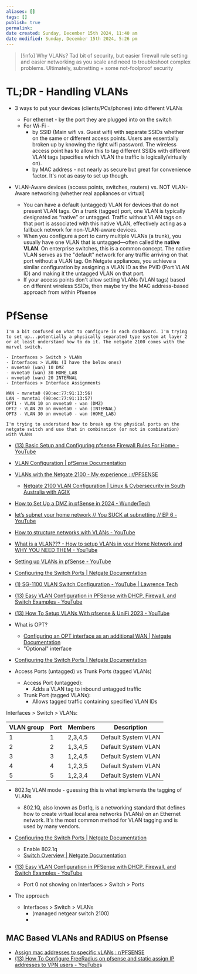 ```yaml
---
aliases: []
tags: []
publish: true
permalink:
date created: Sunday, December 15th 2024, 11:40 am
date modified: Sunday, December 15th 2024, 5:26 pm
---
```


> [!info] Why VLANs?
> Tad bit of security, but easier firewall rule setting and easier networking as you scale and need to troubleshoot complex problems.  Ultimately, subnetting + some not-foolproof security

# TL;DR - Handling VLANs

- 3 ways to put your devices (clients/PCs/phones) into different VLANs
	- For ethernet - by the port they are plugged into on the switch
	- For Wi-Fi - 
		- by SSID (Main wifi vs. Guest wifi) with separate SSIDs whether on the same or different access points.  Users are essentially broken up by knowing the right wifi password.  The wireless access point has to allow this to tag different SSIDs with different VLAN tags (specifies which VLAN the traffic is logically/virtually on).
		- by MAC address - not nearly as secure but great for convenience factor.  It's not as easy to set up though.

- VLAN-Aware devices (access points, switches, routers) vs. NOT VLAN-Aware networking (whether real appliances or virtual)
	- You can have a default (untagged) VLAN for devices that do not present VLAN tags. On a trunk (tagged) port, one VLAN is typically designated as “native” or untagged. Traffic without VLAN tags on that port is associated with this native VLAN, effectively acting as a fallback network for non-VLAN-aware devices.
	- When you configure a port to carry multiple VLANs (a trunk), you usually have one VLAN that is untagged—often called the **native VLAN**. On enterprise switches, this is a common concept. The native VLAN serves as the "default" network for any traffic arriving on that port without a VLAN tag. On Netgate appliances, you achieve a similar configuration by assigning a VLAN ID as the PVID (Port VLAN ID) and making it the untagged VLAN on that port.
	- If your access points don't allow setting VLANs (VLAN tags) based on different wireless SSIDs, then maybe try the MAC address-based approach from within Pfsense

# PfSense

```
I'm a bit confused on what to configure in each dashboard. I'm trying to set up...potentially a physically separated type system at layer 2 or at least understand how to do it. The netgate 2100 comes with the marvel switch.

- Interfaces > Switch > VLANs
- Interfaces > VLANs (I have the below ones)
- mvneta0 (wan) 10 DMZ
- mvneta0 (wan) 30 HOME_LAB
- mvneta0 (wan) 20 INTERNAL
- Interfaces > Interface Assignments

WAN - mvneta0 (90:ec:77:91:13:56)
LAN - mvneta1 (90:ec:77:91:13:57)
OPT1 - VLAN 10 on mvneta0 - wan (DMZ)
OPT2 - VLAN 20 on mvneta0 - wan (INTERNAL)
OPT3 - VLAN 30 on mvneta0 - wan (HOME_LAB)

I'm trying to understand how to break up the physical ports on the netgate switch and use that in combination (or not in combination) with VLANs
```

- [(13) Basic Setup and Configuring pfsense Firewall Rules For Home - YouTube](https://www.youtube.com/watch?v=bjr0rm93uVA)

- [VLAN Configuration | pfSense Documentation](https://docs.netgate.com/pfsense/en/latest/vlan/configuration.html#web-interface-vlan-configuration)
- [VLANs with the Netgate 2100 - My experience : r/PFSENSE](https://www.reddit.com/r/PFSENSE/comments/u1qkkf/vlans_with_the_netgate_2100_my_experience/)
	- [Netgate 2100 VLAN Configuration | Linux & Cybersecurity in South Australia with AGIX](https://agix.com.au/netgate-2100-vlan-configuration/)
- [How to Set Up a DMZ in pfSense in 2024 - WunderTech](https://www.wundertech.net/how-to-set-up-a-dmz-in-pfsense/)
- [let’s subnet your home network // You SUCK at subnetting // EP 6 - YouTube](https://www.youtube.com/watch?v=mJ_5qeqGOaI&list=WL&index=5&t=91s "let’s subnet your home network // You SUCK at subnetting // EP 6 - YouTube")
- [How to structure networks with VLANs - YouTube](https://www.youtube.com/watch?v=lhrlrvVZnII&list=WL&index=6 "How to structure networks with VLANs - YouTube")
- [What is a VLAN??? - How to setup VLANs in your Home Network and WHY YOU NEED THEM - YouTube](https://www.youtube.com/watch?v=XdqP14NclZ0&list=WL&index=7 "What is a VLAN??? - How to setup VLANs in your Home Network and WHY YOU NEED THEM - YouTube")
- [Setting up VLANs in pfSense - YouTube](https://www.youtube.com/watch?v=rHE6MCL4Gz8&list=WL&index=8 "Setting up VLANs in pfSense - YouTube")
- [Configuring the Switch Ports | Netgate Documentation](https://docs.netgate.com/pfsense/en/latest/solutions/netgate-2100/configuring-the-switch-ports.html)
- [(1) SG-1100 VLAN Switch Configuration - YouTube | Lawrence Tech](https://www.youtube.com/watch?v=Bp_B79-WLlU)
- [(13) Easy VLAN Configuration in PFSense with DHCP, Firewall, and Switch Examples - YouTube](https://www.youtube.com/watch?v=NihE2u3zBlw)
- [(13) How To Setup VLANs With pfsense & UniFi 2023 - YouTube](https://www.youtube.com/watch?v=WMyz7SVlrgc&t=178s)

- What is OPT?
	- [Configuring an OPT interface as an additional WAN | Netgate Documentation](https://docs.netgate.com/pfsense/en/latest/solutions/netgate-2100/opt-wan.html)
	- "Optional" interface

- [Configuring the Switch Ports | Netgate Documentation](https://docs.netgate.com/pfsense/en/latest/solutions/netgate-2100/configuring-the-switch-ports.html)

- Access Ports (untagged) vs Trunk Ports (tagged VLANs)
	- Access Port (untagged):
		- Adds a VLAN tag to inbound untagged traffic
	- Trunk Port (tagged VLANs):
		- Allows tagged traffic containing specified VLAN IDs

Interfaces > Switch > VLANs:

| VLAN group | Port | Members | Description         |
| ---------- | ---- | ------- | ------------------- |
| 1          | 1    | 2,3,4,5 | Default System VLAN |
| 2          | 2    | 1,3,4,5 | Default System VLAN |
| 3          | 3    | 1,2,4,5 | Default System VLAN |
| 4          | 4    | 1,2,3,5 | Default System VLAN |
| 5          | 5    | 1,2,3,4 | Default System VLAN |

- 802.1q VLAN mode - guessing this is what implements the tagging of VLANs
	- 802.1Q, also known as Dot1q, is a networking standard that defines how to create virtual local area networks (VLANs) on an Ethernet network. It's the most common method for VLAN tagging and is used by many vendors.

- [Configuring the Switch Ports | Netgate Documentation](https://docs.netgate.com/pfsense/en/latest/solutions/netgate-2100/configuring-the-switch-ports.html)
	- Enable 802.1q
	- [Switch Overview | Netgate Documentation](https://docs.netgate.com/pfsense/en/latest/solutions/netgate-2100/switch-overview.html#q-vlan-mode)
- [(13) Easy VLAN Configuration in PFSense with DHCP, Firewall, and Switch Examples - YouTube](https://www.youtube.com/watch?v=NihE2u3zBlw)
	- Port 0 not showing on Interfaces > Switch > Ports

- The approach
	- Interfaces > Switch > VLANs
		- (managed netgear switch 2100)
		- 
## MAC Based VLANs and RADIUS on Pfsense

- [Assign mac addresses to specific vLANs : r/PFSENSE](https://www.reddit.com/r/PFSENSE/comments/szj5g4/assign_mac_addresses_to_specific_vlans/)
- [(13) How To Configure FreeRadius on pfsense and static assign IP addresses to VPN users - YouTube](https://www.youtube.com/watch?v=jEK-O3U3gdg)s